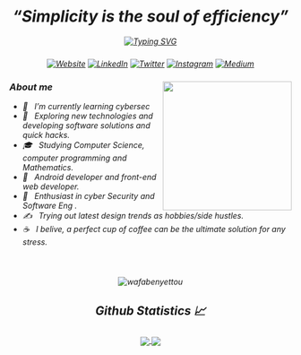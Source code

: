 ###
<h1 align="center"><i>“Simplicity is the soul of efficiency”<i></h1>

<div align="center">
  
  [![Typing SVG](https://readme-typing-svg.demolab.com?font=Fira+Code&pause=1000&color=FF008F&width=435&lines=Hello+people+%3C3+!!!;Welcome+to+my+GitHub+account+%3C3;i+am+wafa%2C;A+simple+girl+who+loves+Computer+Science+!!!;please+suit+yourself)](https://git.io/typing-svg) 
  
  </div>

###
  
###
<!-- Social badges -->
<p align="center">
  <a href="[Your Website URL]"><img alt="Website" src="https://img.shields.io/badge/Website-[Your Website Color]?style=flat-square&logo=google-chrome&logoColor=white"></a>
  <a href="[Your LinkedIn URL]"><img alt="LinkedIn" src="https://img.shields.io/badge/LinkedIn-[Your LinkedIn Color]?style=flat-square&logo=linkedin&logoColor=white"></a>
  <a href="[Your Twitter URL]"><img alt="Twitter" src="https://img.shields.io/badge/Twitter-[Your Twitter Color]?style=flat-square&logo=twitter&logoColor=white"></a>
  <a href="[Your Instagram URL]"><img alt="Instagram" src="https://img.shields.io/badge/Instagram-[Your Instagram Color]?style=flat-square&logo=instagram&logoColor=white"></a>
  <a href="[Your Medium URL]"><img alt="Medium" src="https://img.shields.io/badge/Medium-[Your Medium Color]?style=flat-square&logo=medium&logoColor=white"></a>
</p>

###

<img align='right' src="https://media.giphy.com/media/AIAkw0wxZE9zgaXfIc/giphy-downsized-large.gif" width="230">
  
### About me 
  - 🔭 &nbsp; I’m currently learning cybersec
  - 🤔 &nbsp; Exploring new technologies and developing software solutions and quick hacks.
  - 🎓 &nbsp; Studying Computer Science, computer programming and Mathematics.
  - 💼 &nbsp; Android developer and front-end web developer.
  - 🌱 &nbsp; Enthusiast in cyber Security and Software Eng .
  - ✍️ &nbsp; Trying out latest design trends as hobbies/side hustles.
  - ☕ &nbsp; I belive, a perfect cup of coffee can be the ultimate solution for any stress. 

</br>
  
###
  
###

<div align="center" >
<p align="center"><img align="center" src="https://github-readme-streak-stats.herokuapp.com/?user=wafabenyettou&" alt="wafabenyettou" /></p>
</div> 
   
###
  

  <h2 align="center"> Github Statistics 📈 </h2>
  
### 
  
  
###
  
  <div align="center">
     <a href="">
      <img align="center" src="https://github-readme-stats-sigma-five.vercel.app/api?username=WafaBenyettou&show_icons=true&include_all_commits=true&count_private=true&line_height=40" />
    </a>
    <a href="">
      <img align="center" src="https://github-readme-stats.vercel.app/api/top-langs/?username=WafaBenyettou&line_height=40&hide=css"/>
    </a>
  </div>
  
 ###
  
